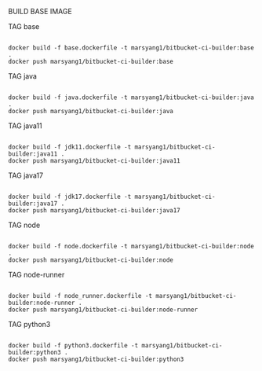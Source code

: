 BUILD BASE IMAGE

TAG base

```

docker build -f base.dockerfile -t marsyang1/bitbucket-ci-builder:base .
docker push marsyang1/bitbucket-ci-builder:base

```

TAG java

```

docker build -f java.dockerfile -t marsyang1/bitbucket-ci-builder:java .
docker push marsyang1/bitbucket-ci-builder:java

```

TAG java11

```

docker build -f jdk11.dockerfile -t marsyang1/bitbucket-ci-builder:java11 .
docker push marsyang1/bitbucket-ci-builder:java11

```

TAG java17

```

docker build -f jdk17.dockerfile -t marsyang1/bitbucket-ci-builder:java17 .
docker push marsyang1/bitbucket-ci-builder:java17

```

TAG node

```

docker build -f node.dockerfile -t marsyang1/bitbucket-ci-builder:node .
docker push marsyang1/bitbucket-ci-builder:node

```

TAG node-runner

```

docker build -f node_runner.dockerfile -t marsyang1/bitbucket-ci-builder:node-runner .
docker push marsyang1/bitbucket-ci-builder:node-runner

```

TAG python3 

```

docker build -f python3.dockerfile -t marsyang1/bitbucket-ci-builder:python3 .
docker push marsyang1/bitbucket-ci-builder:python3

```